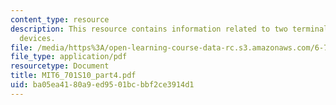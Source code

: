 ```yaml
---
content_type: resource
description: This resource contains information related to two terminal quantum wire
  devices.
file: /media/https%3A/open-learning-course-data-rc.s3.amazonaws.com/6-701-introduction-to-nanoelectronics-spring-2010/ba05ea4180a9ed9501bcbbf2ce3914d1_MIT6_701S10_part4.pdf
file_type: application/pdf
resourcetype: Document
title: MIT6_701S10_part4.pdf
uid: ba05ea41-80a9-ed95-01bc-bbf2ce3914d1
---
```

